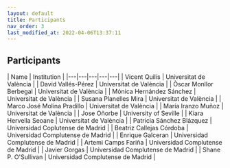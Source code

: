 ```yaml
---
layout: default
title: Participants
nav_order: 3
last_modified_at: 2022-04-06T13:37:11
---
```


## Participants

| Name | Institution |
|---|---|---|---|---|
| Vicent Quilis | Universitat de València |
| David Vallés-Pérez | Universitat de València |
| Òscar Monllor Berbegal | Universitat de València |
| Mónica Hernández Sánchez | Universitat de València |
| Susana Planelles Mira | Universitat de València |
| Marco José Molina Pradillo | Universitat de València |
| María Iranzo Muñoz | Universitat de València |
| Jose Oñorbe | University of Seville |
| Kiara Hervella Seoane | Universitat de València |
| Patricia Sánchez Blázquez | Universidad Coplutense de Madrid |
| Beatriz Callejas Córdoba | Universidad Complutense de Madrid |
| Enrique Galceran | Universidad Complutense de Madrid |
| Artemi Camps Fariña | Universidad Complutense de Madrid |
| Javier Gorgas | Universidad Complutense de Madrid |
| Shane P. O'Sullivan | Universidad Complutense de Madrid |
